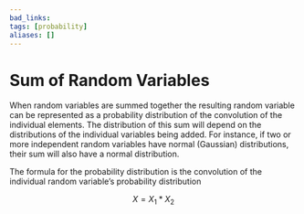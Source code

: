 ```yaml
---
bad_links: 
tags: [probability]
aliases: []
---
```

# Sum of Random Variables

When random variables are summed together the resulting random variable can be represented as a probability distribution of the convolution of the individual elements. The distribution of this sum will depend on the distributions of the individual variables being added. For instance, if two or more independent random variables have normal (Gaussian) distributions, their sum will also have a normal distribution.

The formula for the probability distribution is the convolution of the individual random variable’s probability distribution

$$
X = X_1 * X_2
$$